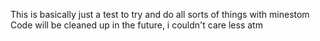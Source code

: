 This is basically just a test to try and do all sorts of things with minestom
Code will be cleaned up in the future, i couldn't care less atm
